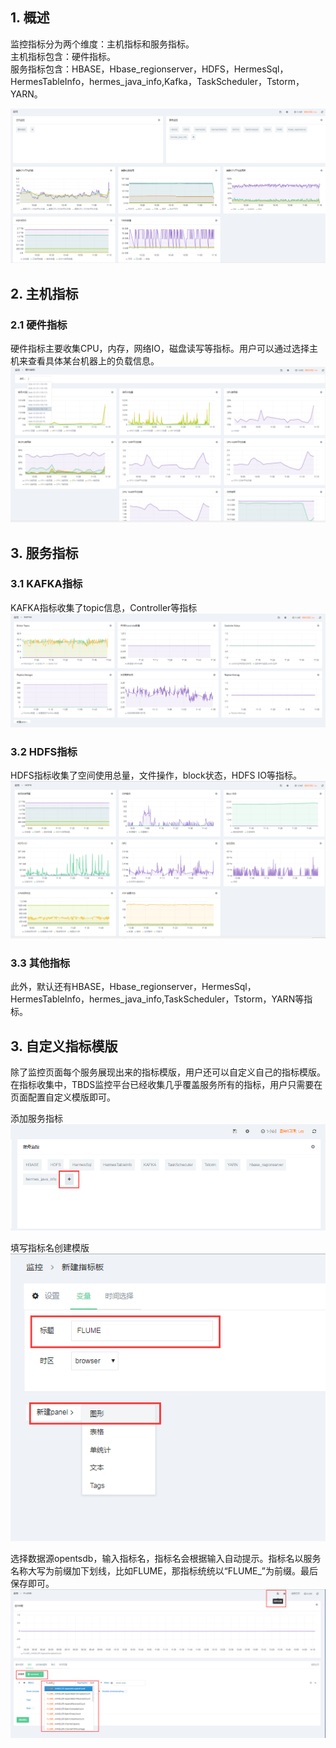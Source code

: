 ## 1. 概述

监控指标分为两个维度：主机指标和服务指标。<br>
主机指标包含：硬件指标。<br>
服务指标包含：HBASE，Hbase_regionserver，HDFS，HermesSql，HermesTableInfo，hermes_java_info,Kafka，TaskScheduler，Tstorm，YARN。

![](./img/指标首页.png)

## 2. 主机指标
### 2.1 硬件指标
硬件指标主要收集CPU，内存，网络IO，磁盘读写等指标。用户可以通过选择主机来查看具体某台机器上的负载信息。
![](./img/硬件指标.png)

## 3. 服务指标
### 3.1 KAFKA指标
KAFKA指标收集了topic信息，Controller等指标
![](./img/KAFKA.png)
### 3.2 HDFS指标
HDFS指标收集了空间使用总量，文件操作，block状态，HDFS IO等指标。
![](./img/HDFS.png)
### 3.3 其他指标
此外，默认还有HBASE，Hbase_regionserver，HermesSql，HermesTableInfo，hermes_java_info,TaskScheduler，Tstorm，YARN等指标。

## 3. 自定义指标模版
除了监控页面每个服务展现出来的指标模版，用户还可以自定义自己的指标模版。在指标收集中，TBDS监控平台已经收集几乎覆盖服务所有的指标，用户只需要在页面配置自定义模版即可。

添加服务指标
![](./img/自定义指标-1.png)

填写指标名创建模版<br>
![](./img/自定义指标-2.png)

选择数据源opentsdb，输入指标名，指标名会根据输入自动提示。指标名以服务名称大写为前缀加下划线，比如FLUME，那指标统统以“FLUME_”为前缀。最后保存即可。
![](./img/自定义指标-3.png)
